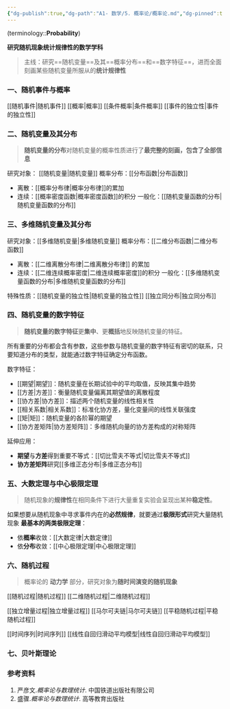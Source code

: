 ```yaml
---
{"dg-publish":true,"dg-path":"A1- 数学/5. 概率论/概率论.md","dg-pinned":true,"tags":["Subject"],"Level":0,"permalink":"/A1- 数学/5. 概率论/概率论/","pinned":true,"dgPassFrontmatter":true,"noteIcon":"","created":"2024-05-21T15:20:28.000+08:00","updated":"2025-07-03T23:58:45.441+08:00"}
---
```


(terminology::**Probability**)

**研究随机现象统计规律性的数学学科**
> 主线：研究==随机变量==及其==概率分布==和==数字特征==，进而全面刻画某些随机变量所服从的**统计规律性**

### 一、随机事件与概率
[[随机事件\|随机事件]]
[[概率\|概率]]
[[条件概率\|条件概率]]
[[事件的独立性\|事件的独立性]]

### 二、随机变量及其分布
> **随机变量的分布**对随机变量的概率性质进行了**最完整的刻画，包含了全部信息**

研究对象： [[随机变量\|随机变量]]
概率分布：[[分布函数\|分布函数]]  
- 离散：[[概率分布律\|概率分布律]]的累加 
- 连续：[[概率密度函数\|概率密度函数]]的积分
一般化：[[随机变量函数的分布\|随机变量函数的分布]]

### 三、多维随机变量及其分布
研究对象：[[多维随机变量\|多维随机变量]]
概率分布：[[二维分布函数\|二维分布函数]]
- 离散：[[二维离散分布律\|二维离散分布律]] 的累加
- 连续：[[二维连续概率密度\|二维连续概率密度]]的积分
一般化：[[多维随机变量函数的分布\|多维随机变量函数的分布]]

特殊性质：[[随机变量的独立性\|随机变量的独立性]]   [[独立同分布\|独立同分布]]

### 四、随机变量的数字特征
> **随机变量的数字特征**更**集中**、更**概括**地反映随机变量的特征。

所有重要的分布都会含有参数，这些参数与随机变量的数字特征有密切的联系，只要知道分布的类型，就能通过数字特征确定分布函数。

数字特征：
- [[期望\|期望]]：随机变量在长期试验中的平均取值，反映其集中趋势
- [[方差\|方差]]：衡量随机变量偏离其期望值的离散程度
- [[协方差\|协方差]]：描述两个随机变量的线性相关性
- [[相关系数\|相关系数]]：标准化协方差，量化变量间的线性关联强度
- [[矩\|矩]]：随机变量的各阶幂的期望
- [[协方差矩阵\|协方差矩阵]]：多维随机向量的协方差构成的对称矩阵


延伸应用：
- **期望**与**方差**得到重要不等式：[[切比雪夫不等式\|切比雪夫不等式]]
- **协方差矩阵**研究[[多维正态分布\|多维正态分布]]

### 五、大数定理与中心极限定理
> 随机现象的**规律性**在相同条件下进行大量重复实验会呈现出某种**稳定性**。

如果想要从随机现象中寻求事件内在的**必然规律**，就要通过**极限形式**研究大量随机现象
**最基本的两类极限定理**：
- 依**概率**收敛：[[大数定律\|大数定律]] 
- 依**分布**收敛：[[中心极限定理\|中心极限定理]]   

### 六、随机过程
> 概率论的 **动力学** 部分，研究对象为**随时间演变的随机现象**

[[随机过程\|随机过程]]
[[二维随机过程\|二维随机过程]]

[[独立增量过程\|独立增量过程]]
[[马尔可夫链\|马尔可夫链]]
[[平稳随机过程\|平稳随机过程]]


[[时间序列\|时间序列]]
[[线性自回归滑动平均模型\|线性自回归滑动平均模型]]


### 七、贝叶斯理论



### 参考资料
1. 严彦文.*概率论与数理统计*. 中国铁道出版社有限公司
2. 盛骤.*概率论与数理统计*. 高等教育出版社 

